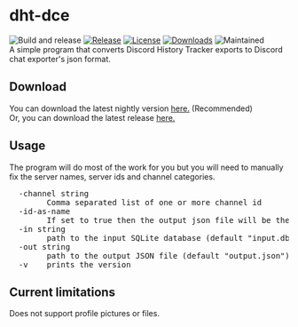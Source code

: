 # dht-dce
![Build and release](https://github.com/hexahigh/dht-dce/actions/workflows/build&release.yml/badge.svg)
[![Release](https://img.shields.io/github/release/hexahigh/dht-dce.svg)](https://github.com/hexahigh/dht-dce/releases)
[![License](https://img.shields.io/github/license/hexahigh/dht-dce)](https://github.com/hexahigh/dht-dce/blob/main/LICENSE)
[![Downloads](https://img.shields.io/github/downloads/hexahigh/dht-dce/total.svg)](https://github.com/hexahigh/dht-dce/releases)
![Maintained](https://img.shields.io/badge/status-maintained-lime.svg)<br>
A simple program that converts Discord History Tracker exports to Discord chat exporter's json format.

## Download
You can download the latest nightly version [here.](https://github.com/hexahigh/dht-to-dce/releases/tag/latest_auto) (Recommended)<br>
Or, you can download the latest release [here.](https://github.com/hexahigh/dht-to-dce/releases/latest)

## Usage
The program will do most of the work for you but you will need to manually fix the server names, server ids and channel categories.
<pre>
  -channel string
        Comma separated list of one or more channel id
  -id-as-name
        If set to true then the output json file will be the channel id. Overrides out.
  -in string
        path to the input SQLite database (default "input.db")
  -out string
        path to the output JSON file (default "output.json")
  -v    prints the version
</pre>

## Current limitations<br>
Does not support profile pictures or files.
